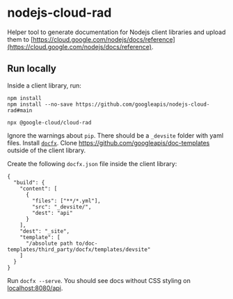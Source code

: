 # nodejs-cloud-rad
Helper tool to generate documentation for Nodejs client libraries and upload them to [https://cloud.google.com/nodejs/docs/reference](https://cloud.google.com/nodejs/docs/reference). 

## Run locally

Inside a client library, run:

```
npm install
npm install --no-save https://github.com/googleapis/nodejs-cloud-rad#main

npx @google-cloud/cloud-rad 
```

Ignore the warnings about `pip`. There should be a `_devsite` folder with yaml files. Install [`docfx`](https://dotnet.github.io/docfx/tutorial/docfx_getting_started.html#2-use-docfx-as-a-command-line-tool). Clone https://github.com/googleapis/doc-templates outside of the client library. 

Create the following `docfx.json` file inside the client library: 

```
{
  "build": {
    "content": [
      {
        "files": ["**/*.yml"],
        "src": "_devsite/",
        "dest": "api"
      }
    ],
    "dest": "_site",
    "template": [
      "/absolute path to/doc-templates/third_party/docfx/templates/devsite"
    ]
  } 
}
```

Run `docfx --serve`. You should see docs without CSS styling on [localhost:8080/api](localhost:8080/api). 